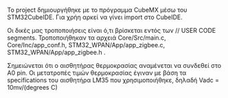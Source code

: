 Το project δημιουργήθηκε με το πρόγραμμα CubeMX μέσω του STM32CubeIDE. Για χρήη αρκεί να γίνει import στο CubeIDE.

Οι δικές μας τροποποιήσεις είναι ό,τι βρίσκεται εντός των // USER CODE segments.
Τροποποιήθηκαν τα αρχειά Core/Src/main.c, Core/Inc/app\_conf.h, STM32\_WPAN/App/app\_zigbee.c, STM32\_WPAN/App/app\_zigbee.h .

Σημειώνεται ότι ο αισθητήρας θερμοκρασίας αναμένεται να συνδεθεί στο A0 pin. Οι μετατροπές τιμών θερμοκρασίας έγιναν με βάση τα specifications του αισθητήρα LM35 που χρησιμοποιήθηκε, δηλαδή Vadc = 10mv/(degrees C)
